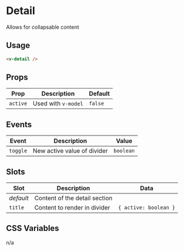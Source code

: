 # Detail

Allows for collapsable content

## Usage

```html
<v-detail />
```

## Props

| Prop     | Description         | Default |
|----------|---------------------|---------|
| `active` | Used with `v-model` | `false` |

## Events
| Event    | Description                 | Value     |
|----------|-----------------------------|-----------|
| `toggle` | New active value of divider | `boolean` |

## Slots

| Slot      | Description                   | Data                  |
|-----------|-------------------------------|-----------------------|
| _default_ | Content of the detail section |                       |
| `title`   | Content to render in divider  | `{ active: boolean }` |

## CSS Variables
n/a
